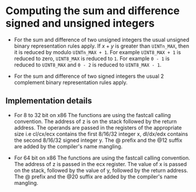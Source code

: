 # Computing the sum and difference signed and unsigned integers
* For the sum and difference of two unsigned integers the usual unsigned binary representation rules apply.
If $x + y$ is greater than `UINTn_MAX`, then it is reduced by modulo `UINTn_MAX + 1`.
For example `UINT8_MAX + 1` is reduced to zero, `UINT8_MAX` is reduced to `1`.
For example `0 - 1` is reduced to `UINT8_MAX` and `0 - 2` is reduced to `UINT8_MAX - 1`.

* For the sum and difference of two signed integers the usual 2 complement binary representation rules apply.

## Implementation details
- For 8 to 32 bit on x86
The functions are using the fastcall calling convention.
The address of z is on the stack followed by the return address. The operands are passed in the registers
of the appropriate size i.e cl/cx/ecx contains the first 8/16/32 integer x, dl/dx/edx contains the second
8/16/32 signed integer y. The @ prefix and the @12 suffix are added by the compiler's name mangling.

- For 64 bit on x86
The functions are using the fastcall calling convention.
The address of z is passed in the ecx register.
The value of x is passed on the stack, followed by the value of y, followed by the return address.
The @ prefix and the @20 suffix are added by the compiler's name mangling.
